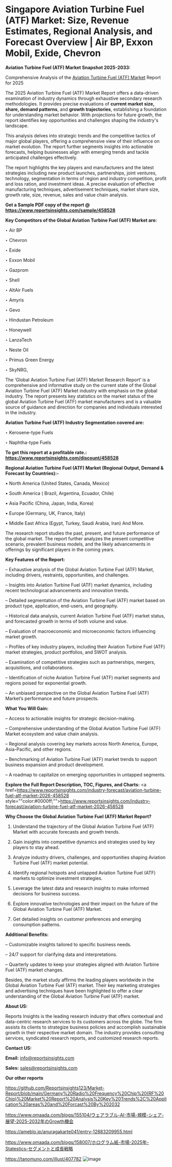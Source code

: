 # Singapore Aviation Turbine Fuel (ATF) Market: Size, Revenue Estimates, Regional Analysis, and Forecast Overview | Air BP, Exxon Mobil, Exide, Chevron

<strong>Aviation Turbine Fuel (ATF) Market Snapshot 2025-2033:</strong>

Comprehensive Analysis of the <a href=https://www.reportsinsights.com/sample/458528>Aviation Turbine Fuel (ATF) Market</a> Report for 2025

The 2025 Aviation Turbine Fuel (ATF) Market Report offers a data-driven examination of industry dynamics through exhaustive secondary research methodologies. It provides precise evaluations of <strong>current market size, share, demand patterns</strong>, and <strong>growth trajectories</strong>, establishing a foundation for understanding market behavior. With projections for future growth, the report identifies key opportunities and challenges shaping the industry's landscape.

This analysis delves into strategic trends and the competitive tactics of major global players, offering a comprehensive view of their influence on market evolution. The report further segments insights into actionable forecasts, helping businesses align with emerging trends and tackle anticipated challenges effectively.

The report highlights the key players and manufacturers and the latest strategies including new product launches, partnerships, joint ventures, technology, segmentation in terms of region and industry competition, profit and loss ration, and investment ideas. A precise evaluation of effective manufacturing techniques, advertisement techniques, market share size, growth rate, size, revenue, sales and value chain analysis.

<strong>Get a Sample PDF copy of the report @ <a href=https://www.reportsinsights.com/sample/458528 style=color:#0000ff;>https://www.reportsinsights.com/sample/458528</a></strong>

<strong>Key Competitors of the Global Aviation Turbine Fuel (ATF) Market are:</strong>

‣ Air BP

‣ Chevron

‣ Exide

‣ Exxon Mobil

‣ Gazprom

‣ Shell

‣ AltAir Fuels

‣ Amyris

‣ Gevo

‣ Hindustan Petroleum

‣ Honeywell

‣ LanzaTech

‣ Neste Oil

‣ Primus Green Energy

‣ SkyNRG,

The ‘Global Aviation Turbine Fuel (ATF) Market Research Report’ is a comprehensive and informative study on the current state of the Global Aviation Turbine Fuel (ATF) Market industry with emphasis on the global industry. The report presents key statistics on the market status of the global Aviation Turbine Fuel (ATF) market manufacturers and is a valuable source of guidance and direction for companies and individuals interested in the industry.

<strong>Aviation Turbine Fuel (ATF) Industry Segmentation covered are:</strong>

‣ Kerosene-type Fuels

‣ Naphtha-type Fuels

<strong>To get this report at a profitable rate.: <a href=https://www.reportsinsights.com/discount/458528 style=color:#0000ff;>https://www.reportsinsights.com/discount/458528</a></strong>

<strong>Regional Aviation Turbine Fuel (ATF) Market (Regional Output, Demand &amp; Forecast by Countries):-</strong>

• North America (United States, Canada, Mexico)

• South America ( Brazil, Argentina, Ecuador, Chile)

• Asia Pacific (China, Japan, India, Korea)

• Europe (Germany, UK, France, Italy)

• Middle East Africa (Egypt, Turkey, Saudi Arabia, Iran) And More.

The research report studies the past, present, and future performance of the global market. The report further analyzes the present competitive scenario, prevalent business models, and the likely advancements in offerings by significant players in the coming years.

<strong>Key Features of the Report:</strong>

– Exhaustive analysis of the Global Aviation Turbine Fuel (ATF) Market, including drivers, restraints, opportunities, and challenges.

– Insights into Aviation Turbine Fuel (ATF) market dynamics, including recent technological advancements and innovation trends.

– Detailed segmentation of the Aviation Turbine Fuel (ATF) market based on product type, application, end-users, and geography.

– Historical data analysis, current Aviation Turbine Fuel (ATF) market status, and forecasted growth in terms of both volume and value.

– Evaluation of macroeconomic and microeconomic factors influencing market growth.

– Profiles of key industry players, including their Aviation Turbine Fuel (ATF) market strategies, product portfolios, and SWOT analysis.

– Examination of competitive strategies such as partnerships, mergers, acquisitions, and collaborations.

– Identification of niche Aviation Turbine Fuel (ATF) market segments and regions poised for exponential growth.

– An unbiased perspective on the Global Aviation Turbine Fuel (ATF) Market’s performance and future prospects.

<strong>What You Will Gain:</strong>

– Access to actionable insights for strategic decision-making.

– Comprehensive understanding of the Global Aviation Turbine Fuel (ATF) Market ecosystem and value chain analysis.

– Regional analysis covering key markets across North America, Europe, Asia-Pacific, and other regions.

– Benchmarking of Aviation Turbine Fuel (ATF) market trends to support business expansion and product development.

– A roadmap to capitalize on emerging opportunities in untapped segments.

<strong>Explore the Full Report Description, TOC, Figures, and Charts:</strong>
<a href=https://www.reportsinsights.com/industry-forecast/aviation-turbine-fuel-atf-market-2026-458528 style=""color:#0000ff;"">https://www.reportsinsights.com/industry-forecast/aviation-turbine-fuel-atf-market-2026-458528</a>

<strong>Why Choose the Global Aviation Turbine Fuel (ATF) Market Report?</strong>

1. Understand the trajectory of the Global Aviation Turbine Fuel (ATF) Market with accurate forecasts and growth trends.

2. Gain insights into competitive dynamics and strategies used by key players to stay ahead.

3. Analyze industry drivers, challenges, and opportunities shaping Aviation Turbine Fuel (ATF) market potential.

4. Identify regional hotspots and untapped Aviation Turbine Fuel (ATF) markets to optimize investment strategies.

5. Leverage the latest data and research insights to make informed decisions for business success.

6. Explore innovative technologies and their impact on the future of the Global Aviation Turbine Fuel (ATF) Market.

7. Get detailed insights on customer preferences and emerging consumption patterns.

<strong>Additional Benefits:</strong>

– Customizable insights tailored to specific business needs.

– 24/7 support for clarifying data and interpretations.

– Quarterly updates to keep your strategies aligned with Aviation Turbine Fuel (ATF) market changes.

Besides, the market study affirms the leading players worldwide in the Global Aviation Turbine Fuel (ATF) market. Their key marketing strategies and advertising techniques have been highlighted to offer a clear understanding of the Global Aviation Turbine Fuel (ATF) market.

<strong><strong>About US</strong>:</strong>

Reports Insights is the leading research industry that offers contextual and data-centric research services to its customers across the globe. The firm assists its clients to strategize business policies and accomplish sustainable growth in their respective market domain. The industry provides consulting services, syndicated research reports, and customized research reports.

<strong>Contact US:</strong>

<p class=><b>Email:</b> <a href=mailto:info@reportsinsights.com>info@reportsinsights.com</a></p>
<p class=><b>Sales:</b> <a href=mailto:sales@reportsinsights.com>sales@reportsinsights.com</a></p>

<strong>Our other reports</strong>

<a href=https://github.com/Reportsinsights123/Market-Report/blob/main/Germany%20Radio%20Frequency%20Chip%20(RF%20Chip)%20Market%20Report%20Analysis%20Key%20Trends%2C%20Application%20areas%20and%20Forcast%20By%202032>https://github.com/Reportsinsights123/Market-Report/blob/main/Germany%20Radio%20Frequency%20Chip%20(RF%20Chip)%20Market%20Report%20Analysis%20Key%20Trends%2C%20Application%20areas%20and%20Forcast%20By%202032</a>

<a href=https://www.omaada.com/blogs/155104/ウェアラブル-AI-市場-規模-シェア-展望-2025-2032年のGrowth機会>https://www.omaada.com/blogs/155104/ウェアラブル-AI-市場-規模-シェア-展望-2025-2032年のGrowth機会</a>

<a href=https://ameblo.jp/anuragakarte041/entry-12883209955.html>https://ameblo.jp/anuragakarte041/entry-12883209955.html</a>

<a href=https://www.omaada.com/blogs/158007/ホログラム紙-市場-2025年-Statestics-セグメントと成長戦略>https://www.omaada.com/blogs/158007/ホログラム紙-市場-2025年-Statestics-セグメントと成長戦略</a>

<a href=https://tanomuno.com/illust/407782>https://tanomuno.com/illust/407782</a>
![image](https://github.com/user-attachments/assets/e610e242-665a-46b5-af3e-8f45bc9f30bb)
